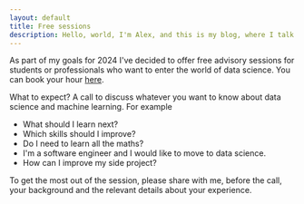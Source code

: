 ```yaml
---
layout: default
title: Free sessions
description: Hello, world, I'm Alex, and this is my blog, where I talk about math, machine learning, and other things like cooking. 
---
```


As part of my goals for 2024 I've decided to offer free advisory sessions for students or professionals who want to enter the world of data science. You can book your hour [here](https://cal.com/alexmolas/free-guidance-session).

What to expect? A call to discuss whatever you want to know about data science and machine learning. For example

- What should I learn next?
- Which skills should I improve?
- Do I need to learn all the maths?
- I'm a software engineer and I would like to move to data science.
- How can I improve my side project?

To get the most out of the session, please share with me, before the call, your background and the relevant details about your experience.
